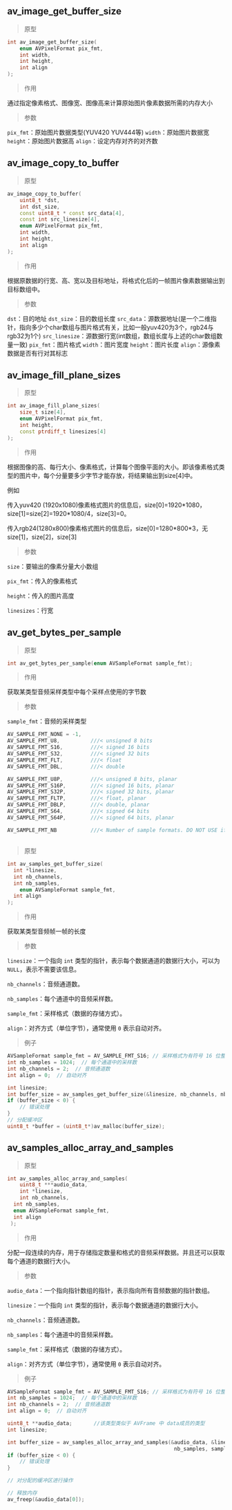 ## av_image_get_buffer_size

> 原型

```c++
int av_image_get_buffer_size(
    enum AVPixelFormat pix_fmt, 
    int width, 
    int height, 
    int align   
);
```

> 作用

通过指定像素格式、图像宽、图像高来计算原始图片像素数据所需的内存大小

> 参数

`pix_fmt`：原始图片数据类型(YUV420 YUV444等)
`width`：原始图片数据宽
`height`：原始图片数据高
`align`：设定内存对齐的对齐数

## av_image_copy_to_buffer

> 原型

```c++
av_image_copy_to_buffer(
    uint8_t *dst,
    int dst_size,
    const uint8_t * const src_data[4],
    const int src_linesize[4],
    enum AVPixelFormat pix_fmt,
    int width,
    int height,
    int align
);
```

> 作用

根据原数据的行宽、高、宽以及目标地址，将格式化后的一帧图片像素数据输出到目标数组中。

> 参数

`dst`：目的地址
`dst_size`：目的数组长度
`src_data`：源数据地址(是一个二维指针，指向多少个char数组与图片格式有关，比如一般yuv420为3个，rgb24与rgb32为1个)
`src_linesize`：源数据行宽(int数组，数组长度与上述的char数组数量一致)
`pix_fmt`：图片格式
`width`：图片宽度
`height`：图片长度
`align`：源像素数据是否有行对其标志



## av_image_fill_plane_sizes

> 原型

```c++
int av_image_fill_plane_sizes(
    size_t size[4], 
    enum AVPixelFormat pix_fmt,                          
    int height, 
    const ptrdiff_t linesizes[4]
);
```

> 作用

根据图像的高、每行大小、像素格式，计算每个图像平面的大小。即该像素格式类型的图片中，每个分量要多少字节才能存放，将结果输出到size[4]中。

例如

传入yuv420 (1920x1080)像素格式图片的信息后，size[0]=1920\*1080，size[1]=size[2]=1920\*1080/4，size[3]=0。

传入rgb24(1280x800)像素格式图片的信息后，size[0]=1280\*800\*3，无size[1]，size[2]，size[3]

> 参数

`size`：要输出的像素分量大小数组

`pix_fmt`：传入的像素格式

`height`：传入的图片高度

`linesizes`：行宽

## av_get_bytes_per_sample

> 原型

```c++
int av_get_bytes_per_sample(enum AVSampleFormat sample_fmt);
```

> 作用

获取某类型音频采样类型中每个采样点使用的字节数

> 参数

`sample_fmt`：音频的采样类型

```c++
AV_SAMPLE_FMT_NONE = -1,
AV_SAMPLE_FMT_U8,          ///< unsigned 8 bits
AV_SAMPLE_FMT_S16,         ///< signed 16 bits
AV_SAMPLE_FMT_S32,         ///< signed 32 bits
AV_SAMPLE_FMT_FLT,         ///< float
AV_SAMPLE_FMT_DBL,         ///< double

AV_SAMPLE_FMT_U8P,         ///< unsigned 8 bits, planar
AV_SAMPLE_FMT_S16P,        ///< signed 16 bits, planar
AV_SAMPLE_FMT_S32P,        ///< signed 32 bits, planar
AV_SAMPLE_FMT_FLTP,        ///< float, planar
AV_SAMPLE_FMT_DBLP,        ///< double, planar
AV_SAMPLE_FMT_S64,         ///< signed 64 bits
AV_SAMPLE_FMT_S64P,        ///< signed 64 bits, planar

AV_SAMPLE_FMT_NB           ///< Number of sample formats. DO NOT USE if linking dynamically
```

## 

> 原型

```c++
int av_samples_get_buffer_size(
  int *linesize, 
  int nb_channels, 
  int nb_samples,
	enum AVSampleFormat sample_fmt, 
  int align
);
```

> 作用

获取某类型音频帧一帧的长度

> 参数

`linesize`：一个指向 `int` 类型的指针，表示每个数据通道的数据行大小，可以为 `NULL`，表示不需要该信息。

`nb_channels`：音频通道数。

`nb_samples`：每个通道中的音频采样数。

`sample_fmt`：采样格式（数据的存储方式）。

`align`：对齐方式（单位字节），通常使用 `0` 表示自动对齐。

> 例子

```c++
AVSampleFormat sample_fmt = AV_SAMPLE_FMT_S16; // 采样格式为有符号 16 位整数
int nb_samples = 1024;  // 每个通道中的采样数
int nb_channels = 2;  // 音频通道数
int align = 0;  // 自动对齐

int linesize;
int buffer_size = av_samples_get_buffer_size(&linesize, nb_channels, nb_samples, sample_fmt, align);
if (buffer_size < 0) {
    // 错误处理
}
// 分配缓冲区
uint8_t *buffer = (uint8_t*)av_malloc(buffer_size);
```



## av_samples_alloc_array_and_samples

> 原型

```c++
int av_samples_alloc_array_and_samples(
	uint8_t ***audio_data, 
	int *linesize, 
	int nb_channels,
  int nb_samples,
  enum AVSampleFormat sample_fmt,
  int align
 );
```

> 作用

分配一段连续的内存，用于存储指定数量和格式的音频采样数据。并且还可以获取每个通道的数据行大小。

> 参数

`audio_data`：一个指向指针数组的指针，表示指向所有音频数据的指针数组。

`linesize`：一个指向 `int` 类型的指针，表示每个数据通道的数据行大小。

`nb_channels`：音频通道数。

`nb_samples`：每个通道中的音频采样数。

`sample_fmt`：采样格式（数据的存储方式）。

`align`：对齐方式（单位字节），通常使用 `0` 表示自动对齐。

> 例子

```c++
AVSampleFormat sample_fmt = AV_SAMPLE_FMT_S16; // 采样格式为有符号 16 位整数
int nb_samples = 1024;  // 每个通道中的采样数
int nb_channels = 2;  // 音频通道数
int align = 0;  // 自动对齐

uint8_t **audio_data;		//该类型类似于 AVFrame 中 data成员的类型
int linesize;

int buffer_size = av_samples_alloc_array_and_samples(&audio_data, &linesize, nb_channels,
                                                      nb_samples, sample_fmt, align);
if (buffer_size < 0) {
    // 错误处理
}

// 对分配的缓冲区进行操作

// 释放内存
av_freep(&audio_data[0]);
```

